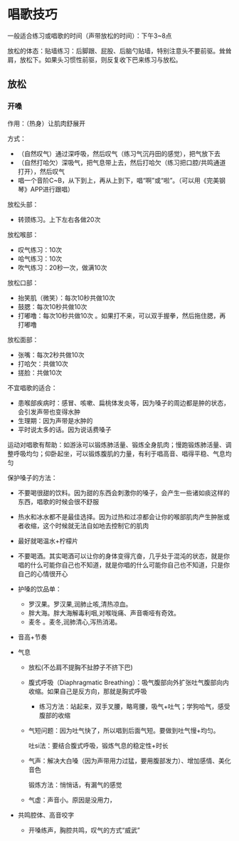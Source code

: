 # 唱歌技巧

一般适合练习或唱歌的时间（声带放松的时间）：下午3~8点

放松的体态：贴墙练习：后脚跟、屁股、后脑勺贴墙，特别注意头不要前驱。耸耸肩，放松下。如果头习惯性前驱，则反复收下巴来练习与放松。

## 放松

### 开嗓

作用：（热身）让肌肉舒展开

方式：

* （自然叹气）通过深呼吸，然后叹气（练习气沉丹田的感觉），把气放下去
* （自然打哈欠）深吸气，把气息带上去，然后打哈欠（练习把口腔/共鸣通道打开），然后叹气
* 唱一个音阶C~B，从下到上，再从上到下，唱“啊”或“啦”。（可以用《完美钢琴》APP进行跟唱）

放松头部：

* 转颈练习。上下左右各做20次

放松喉部：

* 叹气练习：10次
* 哈气练习：10次
* 吹气练习：20秒一次，做满10次

放松口部：

* 抬笑肌（微笑）：每次10秒共做10次
* 鼓腮：每次10秒共做10次
* 打嘟噜：每次10秒共做10次 。如果打不来，可以双手握拳，然后拖住腮，再打嘟噜

放松面部：

* 张嘴：每次2秒共做10次
* 打哈欠：共做10次
* 搓脸：共做10次

不宜唱歌的适合：

* 患喉部疾病时：感冒、咳嗽、扁桃体发炎等，因为嗓子的周边都是肿的状态，会引发声带也变得水肿
* 生理期：因为声带是水肿的
* 平时说太多的话。因为说话费嗓子

运动对唱歌有帮助：如游泳可以锻炼肺活量、锻炼全身肌肉；慢跑锻炼肺活量、调整呼吸均匀；仰卧起坐，可以锻炼腹肌的力量，有利于唱高音、唱得平稳、气息均匀

保护嗓子的方法：

* 不要喝很甜的饮料。因为甜的东西会刺激你的嗓子，会产生一些诸如痰这样的东西，唱歌的时候会很不舒服

* 热水和冰水都不是最佳选择。因为过热和过凉都会让你的喉部肌肉产生肿胀或者收缩，这个时候就无法自如地去控制它的肌肉

* 最好就喝温水+柠檬片

* 不要喝酒。其实喝酒可以让你的身体变得亢奋，几乎处于混沌的状态，就是你唱的什么可能你自己也不知道，就是你唱的什么可能你自己也不知道，只是你自己的心情很开心

* 护嗓的饮品单：

  * 罗汉果。罗汉果,润肺止咳,清热凉血。
  * 胖大海。胖大海解毒利咽,对喉咙痛、声音嘶哑有奇效。
  * 麦冬 。麦冬,润肺清心,泻热消渴。

* 音高+节奏

* 气息

  * 放松(不怂肩不提胸不扯脖子不挤下巴)

  * 腹式呼吸（Diaphragmatic Breathing）：吸气腹部向外扩张吐气腹部向内收缩。如果自己是反方向，那就是胸式呼吸

    * 练习方法：站起来，双手叉腰，略弯腰，吸气+吐气；学狗哈气，感受腹部的收缩

  * 气短问题：因为吐气快了，所以唱到后面气短。要做到吐气慢+均匀。

    吐si法：要结合腹式呼吸，锻炼气息的稳定性+时长

  * 气声：解决大白嗓（因为声带用力过猛，要用腹部发力）、增加感情、美化音色

    锻炼方法：悄悄话，有漏气的感觉

  * 气虚：声音小。原因是没用力，

* 共鸣腔体、高音咬字

  * 开嗓练声，胸腔共鸣，叹气的方式“威武”

